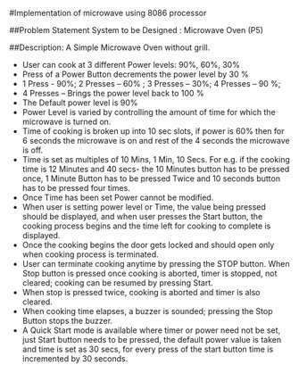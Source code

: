 #Implementation of microwave using 8086 processor

##Problem Statement
System to be Designed : Microwave Oven (P5)

##Description: A Simple Microwave Oven without grill.

- User can cook at 3 different Power levels: 90%, 60%, 30%
- Press of a Power Button decrements the power level by 30 %
- 1 Press - 90%; 2 Presses – 60% ; 3 Presses – 30%; 4 Presses – 90 %;
- 4 Presses – Brings the power level back to 100 %
- The Default power level is 90%
- Power Level is varied by controlling the amount of time for which the microwave is turned on.
- Time of cooking is broken up into 10 sec slots, if power is 60% then for 6 seconds the microwave is on and rest of the 4 seconds the microwave is off.
- Time is set as multiples of 10 Mins, 1 Min, 10 Secs. For e.g. if the cooking time is 12 Minutes and 40 secs- the 10 Minutes button has to be pressed once, 1 Minute Button has to be pressed Twice and 10 seconds button has to be pressed four times.
- Once Time has been set Power cannot be modified.
- When user is setting power level or Time, the value being pressed should be displayed, and when user presses the Start button, the cooking process begins and the time left for cooking to complete is displayed.
- Once the cooking begins the door gets locked and should open only when cooking process is terminated.
- User can terminate cooking anytime by pressing the STOP button. When Stop button is pressed once cooking is aborted, timer is stopped, not cleared; cooking can be resumed by pressing Start.
- When stop is pressed twice, cooking is aborted and timer is also cleared.
- When cooking time elapses, a buzzer is sounded; pressing the Stop Button stops the buzzer.
- A Quick Start mode is available where timer or power need not be set, just Start button needs to be pressed, the default power value is taken and time is set as 30 secs, for every press of the start button time is incremented by 30 seconds.



